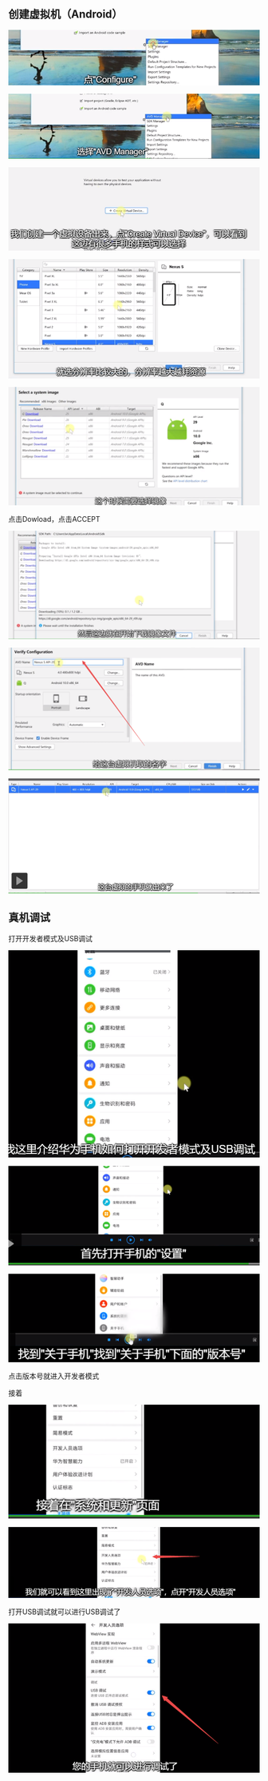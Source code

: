 ## 创建虚拟机（Android）

![1609684965500](\1609684965500.png)



![1609684988839](\1609684988839.png)



![1609685016820](\1609685016820.png)



![1609685055534](\1609685055534.png)



![1609685096120](\1609685096120.png)

点击Dowload，点击ACCEPT

![1609685130875](\1609685130875.png)



![1609685165889](\1609685165889.png)



![1609685244267](\1609685244267.png)

## 真机调试

打开开发者模式及USB调试

![1609685655691](\1609685655691.png)

![1609685700164](\1609685700164.png)



![1609685709939](\1609685709939.png)

点击版本号就进入开发者模式

接着

![1609686209815](\1609686209815.png)



![1609686250374](\1609686250374.png)

打开USB调试就可以进行USB调试了

![1609686288699](\1609686288699.png)